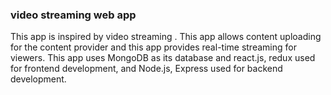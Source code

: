 ### video streaming web app

This app is inspired by video streaming . This app allows
content uploading for the content provider and this app
provides real-time streaming for viewers.
This app uses MongoDB as its database and react.js, redux
used for frontend development, and Node.js, Express used for
backend development.

